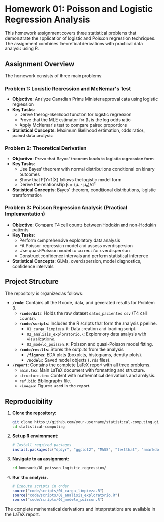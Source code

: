 # Homework 01: Poisson and Logistic Regression Analysis

This homework assignment covers three statistical problems that demonstrate the application of logistic and Poisson regression techniques. The assignment combines theoretical derivations with practical data analysis using R.

## Assignment Overview

The homework consists of three main problems:

### Problem 1: Logistic Regression and McNemar's Test
- **Objective**: Analyze Canadian Prime Minister approval data using logistic regression
- **Key Tasks**:
  - Derive the log-likelihood function for logistic regression
  - Prove that the MLE estimator for β₁ is the log odds ratio
  - Apply McNemar's test to compare paired proportions
- **Statistical Concepts**: Maximum likelihood estimation, odds ratios, paired data analysis

### Problem 2: Theoretical Derivation
- **Objective**: Prove that Bayes' theorem leads to logistic regression form
- **Key Tasks**:
  - Use Bayes' theorem with normal distributions conditional on binary outcomes
  - Show that P(Y=1|X) follows the logistic model form
  - Derive the relationship β = (μ₁ - μ₀)/σ²
- **Statistical Concepts**: Bayes' theorem, conditional distributions, logistic transformation

### Problem 3: Poisson Regression Analysis (Practical Implementation)
- **Objective**: Compare T4 cell counts between Hodgkin and non-Hodgkin patients
- **Key Tasks**:
  - Perform comprehensive exploratory data analysis
  - Fit Poisson regression model and assess overdispersion
  - Use quasi-Poisson model to correct for overdispersion
  - Construct confidence intervals and perform statistical inference
- **Statistical Concepts**: GLMs, overdispersion, model diagnostics, confidence intervals

## Project Structure

The repository is organized as follows:

- **`/code`**: Contains all the R code, data, and generated results for Problem 3.
  - **`/code/data`**: Holds the raw dataset `datos_pacientes.csv` (T4 cell counts).
  - **`/code/scripts`**: Includes the R scripts that form the analysis pipeline.
    - `01_carga_limpieza.R`: Data creation and loading script.
    - `02_analisis_exploratorio.R`: Exploratory data analysis with visualizations.
    - `03_modelo_poisson.R`: Poisson and quasi-Poisson model fitting.
  - **`/code/results`**: Stores the outputs from the analysis.
    - **`/figures`**: EDA plots (boxplots, histograms, density plots).
    - **`/models`**: Saved model objects (`.rds` files).
- **`/report`**: Contains the complete LaTeX report with all three problems.
  - `main.tex`: Main LaTeX document with formatting and structure.
  - `structure.tex`: Content with mathematical derivations and analysis.
  - `ref.bib`: Bibliography file.
  - **`/images`**: Figures used in the report.

## Reproducibility

1. **Clone the repository:**
   ```bash
   git clone https://github.com/your-username/statistical-computing.git
   cd statistical-computing
   ```

2. **Set up R environment:**
   ```r
   # Install required packages
   install.packages(c("dplyr", "ggplot2", "MASS", "testthat", "rmarkdown"))
   ```

3. **Navigate to an assignment:**
   ```bash
   cd homework/01_poisson_logistic_regression/
   ```

4. **Run the analysis:**
   ```r
   # Execute scripts in order
   source("code/scripts/01_carga_limpieza.R")
   source("code/scripts/02_analisis_exploratorio.R")
   source("code/scripts/03_modelo_poisson.R")
   ```

The complete mathematical derivations and interpretations are available in the LaTeX report.
